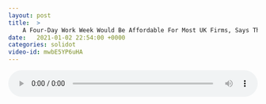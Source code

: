 ```yaml
---
layout: post
title:  >
    A Four-Day Work Week Would Be Affordable For Most UK Firms, Says Think Tank
date:   2021-01-02 22:54:00 +0000
categories: solidot
video-id: mwbE5YP6uHA
---
```


<audio src="/assets/7a04b5b08fcd70ca8b41c417baaceeb6.mp3" style="width: 100%;" controls></audio>

